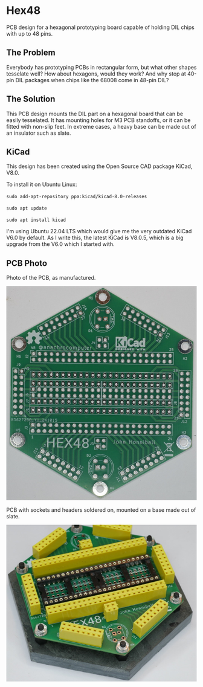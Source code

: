 # Hex48 #

PCB design for a hexagonal prototyping board capable of holding DIL chips with
up to 48 pins.

## The Problem ##

Everybody has prototyping PCBs in rectangular form, but what other shapes tesselate well?
How about hexagons, would they work?
And why stop at 40-pin DIL packages when chips like the 68008 come in 48-pin DIL?

## The Solution ##

This PCB design mounts the DIL part on a hexagonal board that can be easily tesselated.
It has mounting holes for M3 PCB standoffs, or it can be fitted with non-slip feet.
In extreme cases, a heavy base can be made out of an insulator such as slate.

## KiCad ##

This design has been created using the Open Source CAD package KiCad, V8.0.

To install it on Ubuntu Linux:

`sudo add-apt-repository ppa:kicad/kicad-8.0-releases`

`sudo apt update`

`sudo apt install kicad`

I'm using Ubuntu 22.04 LTS which would give me the very outdated KiCad V6.0 by default.
As I write this, the latest KiCad is V8.0.5,
which is a big upgrade from the V6.0 which I started with.

## PCB Photo ##
Photo of the PCB, as manufactured.

![PCB photo](Hex48_photo1.jpg "PCB photo")

PCB with sockets and headers soldered on, mounted on a base made out of slate.

![Populated PCB photo](Hex48_photo2.jpg "Populated PCB photo")

